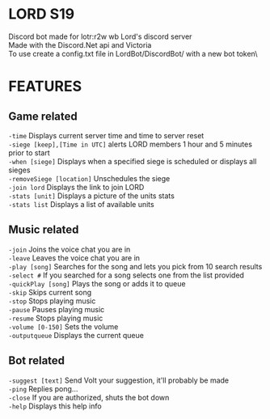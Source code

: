 # LORD S19 
Discord bot made for lotr:r2w wb Lord's discord server\
Made with the Discord.Net api and Victoria\
To use create a config.txt file in LordBot/DiscordBot/ with a new bot token\

# FEATURES
##                  **Game related**
`-time`   Displays current server time and time to server reset\
`-siege [keep],[Time in UTC]`  alerts LORD members 1 hour and 5 minutes prior to start\
`-when [siege]`   Displays when a specified siege is scheduled or displays all sieges\
`-removeSiege [location]`    Unschedules the siege\
`-join lord`    Displays the link to join LORD\
`-stats [unit]`     Displays a picture of the units stats\
`-stats list`    Displays a list of available units
##                  **Music related**
`-join`    Joins the voice chat you are in\
`-leave`    Leaves the voice chat you are in\
`-play [song]`     Searches for the song and lets you pick from 10 search results\
`-select #`    If you searched for a song selects one from the list provided\
`-quickPlay [song]`    Plays the song or adds it to queue\
`-skip`    Skips current song\
`-stop`    Stops playing music\
`-pause`    Pauses playing music\
`-resume`    Stops playing music\
`-volume [0-150]`    Sets the volume\
`-outputqueue`    Displays the current queue
  ##                 **Bot related**
`-suggest [text]`   Send Volt your suggestion, it'll probably be made\
`-ping`    Replies pong...\
`-close`    If you are authorized, shuts the bot down\
`-help`    Displays this help info
